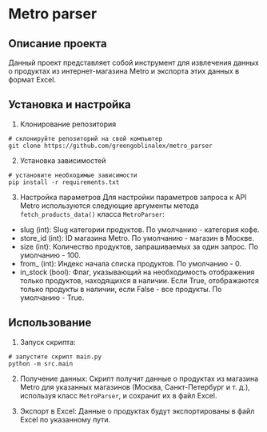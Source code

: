 # Metro parser

## Описание проекта
Данный проект представляет собой инструмент для извлечения данных о продуктах из интернет-магазина Metro и экспорта этих данных в формат Excel.

## Установка и настройка
1. Клонирование репозитория
```
# склонируйте репозиторий на свой компьютер
git clone https://github.com/greengoblinalex/metro_parser
```

2. Установка зависимостей
```
# установите необходимые зависимости
pip install -r requirements.txt
```

3. Настройка параметров
Для настройки параметров запроса к API Metro используются следующие аргументы метода `fetch_products_data()` класса `MetroParser`:
* slug (int): Slug категории продуктов. По умолчанию - категория кофе.
* store_id (int): ID магазина Metro. По умолчанию - магазин в Москве.
* size (int): Количество продуктов, запрашиваемых за один запрос. По умолчанию - 100.
* from_ (int): Индекс начала списка продуктов. По умолчанию - 0.
* in_stock (bool): Флаг, указывающий на необходимость отображения только продуктов, находящихся в наличии. Если True, отображаются только продукты в наличии, если False - все продукты. По умолчанию - True.

## Использование
1. Запуск скрипта:
```
# запустите скрипт main.py
python -m src.main
```

2. Получение данных:
Скрипт получит данные о продуктах из магазина Metro для указанных магазинов (Москва, Санкт-Петербург и т. д.), используя класс `MetroParser`, и сохранит их в файл Excel.

3. Экспорт в Excel:
Данные о продуктах будут экспортированы в файл Excel по указанному пути.
